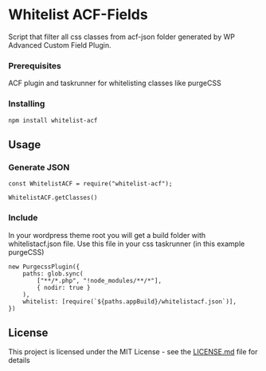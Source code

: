 # Whitelist ACF-Fields

Script that filter all css classes from acf-json folder generated by WP Advanced Custom Field Plugin. 

### Prerequisites

ACF plugin and taskrunner for whitelisting classes like purgeCSS

### Installing

```
npm install whitelist-acf
```

## Usage

### Generate JSON

```
const WhitelistACF = require("whitelist-acf");

WhitelistACF.getClasses()
```

### Include

In your wordpress theme root you will get a build folder with whitelistacf.json file. Use this file in your css taskrunner (in this example purgeCSS)

```
new PurgecssPlugin({
    paths: glob.sync(
        ["**/*.php", "!node_modules/**/*"],
        { nodir: true }
    ),
    whitelist: [require(`${paths.appBuild}/whitelistacf.json`)],
})
```

## License

This project is licensed under the MIT License - see the [LICENSE.md](LICENSE.md) file for details
